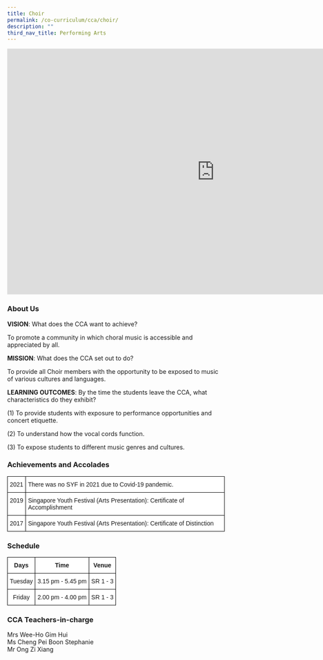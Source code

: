 ```yaml
---
title: Choir
permalink: /co-curriculum/cca/choir/
description: ""
third_nav_title: Performing Arts
---
```

<iframe allowfullscreen="true" height="569" width="960" frameborder="0" src="https://docs.google.com/presentation/d/17jzuETZNcCFkhqO_FASercU5u1UlO6YpolYOhkxMYtI/embed?start=true&amp;loop=true&amp;delayms=3000"></iframe>

### About Us

**VISION**: What does the CCA want to achieve?&nbsp;

To promote a community in which choral music is accessible and appreciated by all.  

**MISSION**: What does the CCA set out to do?

To provide all Choir members with the opportunity to be exposed to music of various cultures and languages.    

**LEARNING OUTCOMES**: By the time the students leave the CCA, what characteristics do they exhibit?

(1) To provide students with exposure to performance opportunities and concert etiquette.  

(2) To understand how the vocal cords function.

(3) To expose students to different music genres and cultures.

### Achievements and Accolades

<style type="text/css">
.tg  {border-collapse:collapse;border-spacing:0;}
.tg td{border-color:black;border-style:solid;border-width:1px;font-family:Arial, sans-serif;font-size:14px;
  overflow:hidden;padding:10px 5px;word-break:normal;}
.tg th{border-color:black;border-style:solid;border-width:1px;font-family:Arial, sans-serif;font-size:14px;
  font-weight:normal;overflow:hidden;padding:10px 5px;word-break:normal;}
.tg .tg-ktyi{background-color:#FFF;text-align:left;vertical-align:top}
</style>
<table class="tg">
<thead>
  <tr>
    <th class="tg-ktyi">2021</th>
    <th class="tg-ktyi">There was no SYF in 2021 due to Covid-19 pandemic.</th>
  </tr>
</thead>
<tbody>
  <tr>
    <td class="tg-ktyi">2019</td>
    <td class="tg-ktyi">Singapore Youth Festival (Arts Presentation): Certificate of Accomplishment</td>
  </tr>
  <tr>
    <td class="tg-ktyi">2017</td>
    <td class="tg-ktyi">Singapore Youth Festival (Arts Presentation): Certificate of Distinction</td>
  </tr>
</tbody>
</table>

### Schedule

<style type="text/css">
.tg  {border-collapse:collapse;border-spacing:0;}
.tg td{border-color:black;border-style:solid;border-width:1px;font-family:Arial, sans-serif;font-size:14px;
  overflow:hidden;padding:10px 5px;word-break:normal;}
.tg th{border-color:black;border-style:solid;border-width:1px;font-family:Arial, sans-serif;font-size:14px;
  font-weight:normal;overflow:hidden;padding:10px 5px;word-break:normal;}
.tg .tg-9hzb{background-color:#FFF;font-weight:bold;text-align:center;vertical-align:top}
.tg .tg-f4yw{background-color:#FFF;text-align:center;vertical-align:middle}
</style>
<table class="tg">
<thead>
  <tr>
    <th class="tg-9hzb">Days</th>
    <th class="tg-9hzb">Time</th>
    <th class="tg-9hzb">Venue</th>
  </tr>
</thead>
<tbody>
  <tr>
    <td class="tg-f4yw">Tuesday</td>
    <td class="tg-f4yw">3.15 pm - 5.45 pm</td>
    <td class="tg-f4yw">SR 1 - 3</td>
  </tr>
  <tr>
    <td class="tg-f4yw">Friday</td>
    <td class="tg-f4yw">2.00 pm - 4.00 pm</td>
    <td class="tg-f4yw">SR 1 - 3</td>
  </tr>
</tbody>
</table>

### CCA Teachers-in-charge

Mrs Wee-Ho Gim Hui <br> 
Ms&nbsp;Cheng Pei Boon Stephanie  <br> 
Mr Ong Zi Xiang